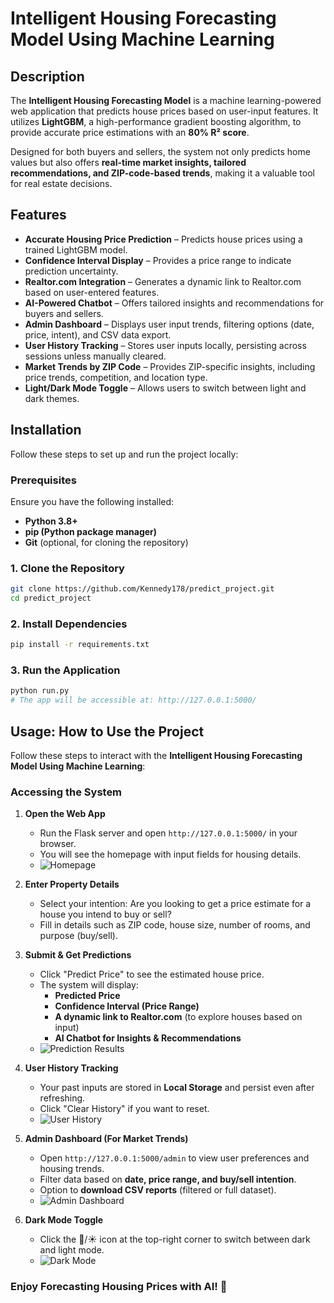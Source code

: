 # Intelligent Housing Forecasting Model Using Machine Learning  

## Description  
The **Intelligent Housing Forecasting Model** is a machine learning-powered web application that predicts house prices based on user-input features. It utilizes **LightGBM**, a high-performance gradient boosting algorithm, to provide accurate price estimations with an **80% R² score**.  

Designed for both buyers and sellers, the system not only predicts home values but also offers **real-time market insights, tailored recommendations, and ZIP-code-based trends**, making it a valuable tool for real estate decisions.

## Features

-  **Accurate Housing Price Prediction** – Predicts house prices using a trained LightGBM model.  
-  **Confidence Interval Display** – Provides a price range to indicate prediction uncertainty.  
-  **Realtor.com Integration** – Generates a dynamic link to Realtor.com based on user-entered features.  
-  **AI-Powered Chatbot** – Offers tailored insights and recommendations for buyers and sellers.  
-  **Admin Dashboard** – Displays user input trends, filtering options (date, price, intent), and CSV data export.  
-  **User History Tracking** – Stores user inputs locally, persisting across sessions unless manually cleared.  
-  **Market Trends by ZIP Code** – Provides ZIP-specific insights, including price trends, competition, and location type.  
-  **Light/Dark Mode Toggle** – Allows users to switch between light and dark themes.  

## Installation  

Follow these steps to set up and run the project locally:  

### Prerequisites  
Ensure you have the following installed:  
- **Python 3.8+**  
- **pip (Python package manager)**  
- **Git** (optional, for cloning the repository)  


### 1. Clone the Repository  
```sh
git clone https://github.com/Kennedy178/predict_project.git
cd predict_project
```

### 2. Install Dependencies
```sh
pip install -r requirements.txt
```

### 3. Run the Application
```sh
python run.py
# The app will be accessible at: http://127.0.0.1:5000/
```

##  Usage: How to Use the Project

Follow these steps to interact with the **Intelligent Housing Forecasting Model Using Machine Learning**:

###  Accessing the System
1. **Open the Web App**  
   - Run the Flask server and open `http://127.0.0.1:5000/` in your browser.  
   - You will see the homepage with input fields for housing details.  
   - ![Homepage](static/images/readme/homepage.png)  

2. **Enter Property Details**
   - Select your intention: Are you looking to get a price estimate for a house you intend to buy or sell?
   - Fill in details such as ZIP code, house size, number of rooms, and purpose (buy/sell).
     
4. **Submit & Get Predictions**  
   - Click "Predict Price" to see the estimated house price.  
   - The system will display:
     - **Predicted Price**
     - **Confidence Interval (Price Range)**
     - **A dynamic link to Realtor.com** (to explore houses based on input)
     - **AI Chatbot for Insights & Recommendations**  
   - ![Prediction Results](static/images/readme/prediction-results.png)  

5. **User History Tracking**  
   - Your past inputs are stored in **Local Storage** and persist even after refreshing.  
   - Click "Clear History" if you want to reset.  
   - ![User History](static/images/readme/user-history.png)  

6. **Admin Dashboard (For Market Trends)**  
   - Open `http://127.0.0.1:5000/admin` to view user preferences and housing trends.  
   - Filter data based on **date, price range, and buy/sell intention**.  
   - Option to **download CSV reports** (filtered or full dataset).  
   - ![Admin Dashboard](static/images/readme/admin-dashboard.png)  

7. **Dark Mode Toggle**  
   - Click the 🌙/☀️ icon at the top-right corner to switch between dark and light mode.  
   - ![Dark Mode](static/images/readme/dark-mode.png)  

###  Enjoy Forecasting Housing Prices with AI! 🚀






